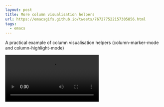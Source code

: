 ```yaml
---
layout: post
title: More column visualisation helpers
url: https://emacsgifs.github.io/tweets/767277522157305856.html
tags:
  - emacs
---
```


A practical example of column visualisation helpers (column-marker-mode and column-highlight-mode)

<video controls autoplay>
  <source src="/public/videos/767277522157305856.mp4" type="video/mp4">
    Sorry your browser does not support the video tag, maybe time to upgrade?
</video>
